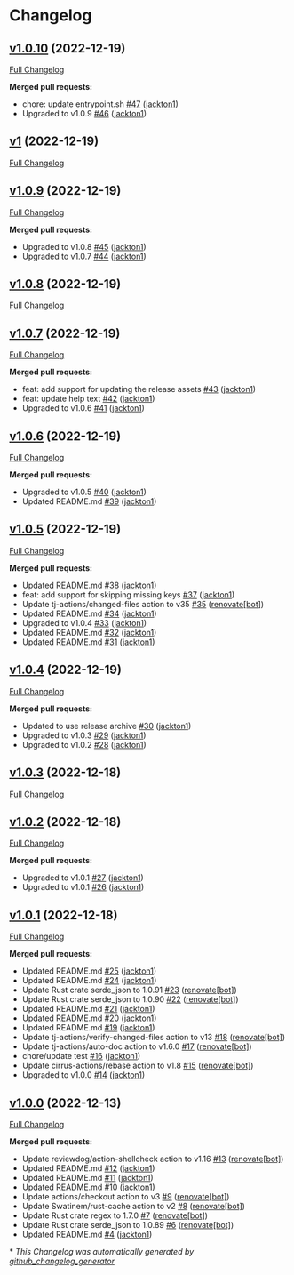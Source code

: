 # Changelog

## [v1.0.10](https://github.com/tj-actions/json2file/tree/v1.0.10) (2022-12-19)

[Full Changelog](https://github.com/tj-actions/json2file/compare/v1...v1.0.10)

**Merged pull requests:**

- chore: update entrypoint.sh [\#47](https://github.com/tj-actions/json2file/pull/47) ([jackton1](https://github.com/jackton1))
- Upgraded to v1.0.9 [\#46](https://github.com/tj-actions/json2file/pull/46) ([jackton1](https://github.com/jackton1))

## [v1](https://github.com/tj-actions/json2file/tree/v1) (2022-12-19)

[Full Changelog](https://github.com/tj-actions/json2file/compare/v1.0.9...v1)

## [v1.0.9](https://github.com/tj-actions/json2file/tree/v1.0.9) (2022-12-19)

[Full Changelog](https://github.com/tj-actions/json2file/compare/v1.0.8...v1.0.9)

**Merged pull requests:**

- Upgraded to v1.0.8 [\#45](https://github.com/tj-actions/json2file/pull/45) ([jackton1](https://github.com/jackton1))
- Upgraded to v1.0.7 [\#44](https://github.com/tj-actions/json2file/pull/44) ([jackton1](https://github.com/jackton1))

## [v1.0.8](https://github.com/tj-actions/json2file/tree/v1.0.8) (2022-12-19)

[Full Changelog](https://github.com/tj-actions/json2file/compare/v1.0.7...v1.0.8)

## [v1.0.7](https://github.com/tj-actions/json2file/tree/v1.0.7) (2022-12-19)

[Full Changelog](https://github.com/tj-actions/json2file/compare/v1.0.6...v1.0.7)

**Merged pull requests:**

- feat: add support for updating the release assets [\#43](https://github.com/tj-actions/json2file/pull/43) ([jackton1](https://github.com/jackton1))
- feat: update help text [\#42](https://github.com/tj-actions/json2file/pull/42) ([jackton1](https://github.com/jackton1))
- Upgraded to v1.0.6 [\#41](https://github.com/tj-actions/json2file/pull/41) ([jackton1](https://github.com/jackton1))

## [v1.0.6](https://github.com/tj-actions/json2file/tree/v1.0.6) (2022-12-19)

[Full Changelog](https://github.com/tj-actions/json2file/compare/v1.0.5...v1.0.6)

**Merged pull requests:**

- Upgraded to v1.0.5 [\#40](https://github.com/tj-actions/json2file/pull/40) ([jackton1](https://github.com/jackton1))
- Updated README.md [\#39](https://github.com/tj-actions/json2file/pull/39) ([jackton1](https://github.com/jackton1))

## [v1.0.5](https://github.com/tj-actions/json2file/tree/v1.0.5) (2022-12-19)

[Full Changelog](https://github.com/tj-actions/json2file/compare/v1.0.4...v1.0.5)

**Merged pull requests:**

- Updated README.md [\#38](https://github.com/tj-actions/json2file/pull/38) ([jackton1](https://github.com/jackton1))
- feat: add support for skipping missing keys [\#37](https://github.com/tj-actions/json2file/pull/37) ([jackton1](https://github.com/jackton1))
- Update tj-actions/changed-files action to v35 [\#35](https://github.com/tj-actions/json2file/pull/35) ([renovate[bot]](https://github.com/apps/renovate))
- Updated README.md [\#34](https://github.com/tj-actions/json2file/pull/34) ([jackton1](https://github.com/jackton1))
- Upgraded to v1.0.4 [\#33](https://github.com/tj-actions/json2file/pull/33) ([jackton1](https://github.com/jackton1))
- Updated README.md [\#32](https://github.com/tj-actions/json2file/pull/32) ([jackton1](https://github.com/jackton1))
- Updated README.md [\#31](https://github.com/tj-actions/json2file/pull/31) ([jackton1](https://github.com/jackton1))

## [v1.0.4](https://github.com/tj-actions/json2file/tree/v1.0.4) (2022-12-19)

[Full Changelog](https://github.com/tj-actions/json2file/compare/v1.0.3...v1.0.4)

**Merged pull requests:**

- Updated to use release archive [\#30](https://github.com/tj-actions/json2file/pull/30) ([jackton1](https://github.com/jackton1))
- Upgraded to v1.0.3 [\#29](https://github.com/tj-actions/json2file/pull/29) ([jackton1](https://github.com/jackton1))
- Upgraded to v1.0.2 [\#28](https://github.com/tj-actions/json2file/pull/28) ([jackton1](https://github.com/jackton1))

## [v1.0.3](https://github.com/tj-actions/json2file/tree/v1.0.3) (2022-12-18)

[Full Changelog](https://github.com/tj-actions/json2file/compare/v1.0.2...v1.0.3)

## [v1.0.2](https://github.com/tj-actions/json2file/tree/v1.0.2) (2022-12-18)

[Full Changelog](https://github.com/tj-actions/json2file/compare/v1.0.1...v1.0.2)

**Merged pull requests:**

- Upgraded to v1.0.1 [\#27](https://github.com/tj-actions/json2file/pull/27) ([jackton1](https://github.com/jackton1))
- Upgraded to v1.0.1 [\#26](https://github.com/tj-actions/json2file/pull/26) ([jackton1](https://github.com/jackton1))

## [v1.0.1](https://github.com/tj-actions/json2file/tree/v1.0.1) (2022-12-18)

[Full Changelog](https://github.com/tj-actions/json2file/compare/v1.0.0...v1.0.1)

**Merged pull requests:**

- Updated README.md [\#25](https://github.com/tj-actions/json2file/pull/25) ([jackton1](https://github.com/jackton1))
- Updated README.md [\#24](https://github.com/tj-actions/json2file/pull/24) ([jackton1](https://github.com/jackton1))
- Update Rust crate serde\_json to 1.0.91 [\#23](https://github.com/tj-actions/json2file/pull/23) ([renovate[bot]](https://github.com/apps/renovate))
- Update Rust crate serde\_json to 1.0.90 [\#22](https://github.com/tj-actions/json2file/pull/22) ([renovate[bot]](https://github.com/apps/renovate))
- Updated README.md [\#21](https://github.com/tj-actions/json2file/pull/21) ([jackton1](https://github.com/jackton1))
- Updated README.md [\#20](https://github.com/tj-actions/json2file/pull/20) ([jackton1](https://github.com/jackton1))
- Updated README.md [\#19](https://github.com/tj-actions/json2file/pull/19) ([jackton1](https://github.com/jackton1))
- Update tj-actions/verify-changed-files action to v13 [\#18](https://github.com/tj-actions/json2file/pull/18) ([renovate[bot]](https://github.com/apps/renovate))
- Update tj-actions/auto-doc action to v1.6.0 [\#17](https://github.com/tj-actions/json2file/pull/17) ([renovate[bot]](https://github.com/apps/renovate))
- chore/update test [\#16](https://github.com/tj-actions/json2file/pull/16) ([jackton1](https://github.com/jackton1))
- Update cirrus-actions/rebase action to v1.8 [\#15](https://github.com/tj-actions/json2file/pull/15) ([renovate[bot]](https://github.com/apps/renovate))
- Upgraded to v1.0.0 [\#14](https://github.com/tj-actions/json2file/pull/14) ([jackton1](https://github.com/jackton1))

## [v1.0.0](https://github.com/tj-actions/json2file/tree/v1.0.0) (2022-12-13)

[Full Changelog](https://github.com/tj-actions/json2file/compare/914572e2ceaa1f9a7826e2fcea6eee27ba1c4bda...v1.0.0)

**Merged pull requests:**

- Update reviewdog/action-shellcheck action to v1.16 [\#13](https://github.com/tj-actions/json2file/pull/13) ([renovate[bot]](https://github.com/apps/renovate))
- Updated README.md [\#12](https://github.com/tj-actions/json2file/pull/12) ([jackton1](https://github.com/jackton1))
- Updated README.md [\#11](https://github.com/tj-actions/json2file/pull/11) ([jackton1](https://github.com/jackton1))
- Updated README.md [\#10](https://github.com/tj-actions/json2file/pull/10) ([jackton1](https://github.com/jackton1))
- Update actions/checkout action to v3 [\#9](https://github.com/tj-actions/json2file/pull/9) ([renovate[bot]](https://github.com/apps/renovate))
- Update Swatinem/rust-cache action to v2 [\#8](https://github.com/tj-actions/json2file/pull/8) ([renovate[bot]](https://github.com/apps/renovate))
- Update Rust crate regex to 1.7.0 [\#7](https://github.com/tj-actions/json2file/pull/7) ([renovate[bot]](https://github.com/apps/renovate))
- Update Rust crate serde\_json to 1.0.89 [\#6](https://github.com/tj-actions/json2file/pull/6) ([renovate[bot]](https://github.com/apps/renovate))
- Updated README.md [\#4](https://github.com/tj-actions/json2file/pull/4) ([jackton1](https://github.com/jackton1))



\* *This Changelog was automatically generated by [github_changelog_generator](https://github.com/github-changelog-generator/github-changelog-generator)*
